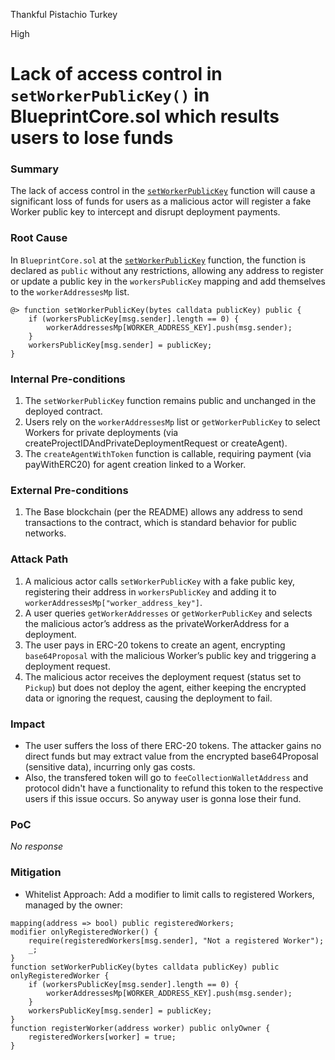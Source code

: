 Thankful Pistachio Turkey

High

# Lack of access control in `setWorkerPublicKey()` in BlueprintCore.sol which results users to lose funds

### Summary

The lack of access control in the [`setWorkerPublicKey`](https://github.com/sherlock-audit/2025-03-crestal-network/blob/main/crestal-omni-contracts/src/BlueprintCore.sol#L689) function will cause a significant loss of funds for users as a malicious actor will register a fake Worker public key to intercept and disrupt deployment payments.

### Root Cause

In `BlueprintCore.sol` at the [`setWorkerPublicKey`](https://github.com/sherlock-audit/2025-03-crestal-network/blob/main/crestal-omni-contracts/src/BlueprintCore.sol#L689) function, the function is declared as `public` without any restrictions, allowing any address to register or update a public key in the `workersPublicKey` mapping and add themselves to the `workerAddressesMp` list.

```solidity
@> function setWorkerPublicKey(bytes calldata publicKey) public {
    if (workersPublicKey[msg.sender].length == 0) {
        workerAddressesMp[WORKER_ADDRESS_KEY].push(msg.sender);
    }
    workersPublicKey[msg.sender] = publicKey;
}
```

### Internal Pre-conditions

1. The `setWorkerPublicKey` function remains public and unchanged in the deployed contract.
2. Users rely on the `workerAddressesMp` list or `getWorkerPublicKey` to select Workers for private deployments (via createProjectIDAndPrivateDeploymentRequest or createAgent).
3. The `createAgentWithToken` function is callable, requiring payment (via payWithERC20) for agent creation linked to a Worker.



### External Pre-conditions

1. The Base blockchain (per the README) allows any address to send transactions to the contract, which is standard behavior for public networks.

### Attack Path

1. A malicious actor calls `setWorkerPublicKey` with a fake public key, registering their address in `workersPublicKey` and adding it to `workerAddressesMp["worker_address_key"]`.
2. A user queries `getWorkerAddresses` or `getWorkerPublicKey` and selects the malicious actor’s address as the privateWorkerAddress for a deployment.
3. The user pays in ERC-20 tokens to create an agent, encrypting `base64Proposal` with the malicious Worker’s public key and triggering a deployment request.
4. The malicious actor receives the deployment request (status set to `Pickup`) but does not deploy the agent, either keeping the encrypted data or ignoring the request, causing the deployment to fail.



### Impact

- The user suffers the loss of there ERC-20 tokens. The attacker gains no direct funds but may extract value from the encrypted base64Proposal (sensitive data), incurring only gas costs.
- Also, the transfered token will go to `feeCollectionWalletAddress` and protocol didn't have a functionality to refund this token to the respective users if this issue occurs. So anyway user is gonna lose their fund.



### PoC

_No response_

### Mitigation

- Whitelist Approach: Add a modifier to limit calls to registered Workers, managed by the owner:
```solidity
mapping(address => bool) public registeredWorkers;
modifier onlyRegisteredWorker() {
    require(registeredWorkers[msg.sender], "Not a registered Worker");
    _;
}
function setWorkerPublicKey(bytes calldata publicKey) public onlyRegisteredWorker {
    if (workersPublicKey[msg.sender].length == 0) {
        workerAddressesMp[WORKER_ADDRESS_KEY].push(msg.sender);
    }
    workersPublicKey[msg.sender] = publicKey;
}
function registerWorker(address worker) public onlyOwner {
    registeredWorkers[worker] = true;
}
```
